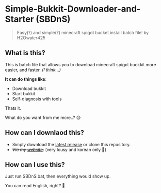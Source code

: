 # Simple-Bukkit-Downloader-and-Starter (SBDnS)
> Easy(?) and simple(?) minecraft spigot bucket install batch file! by H2Owater425

## What is this?
This is batch file that allows you to download minecraft spigot buckkit more easier, and faster. *(I think...)*

**It can do things like:**
- Download bukkit
- Start bukkit
- Self-diagnosis with tools

Thats it.

What do you want from me more..? 😢

## How can I downlaod this?
- Simply download the [latest release](https://github.com/H2Owater425/Simple-Bukkit-Downloader-and-Starter/releases "Releases · H2Owater425/Simple-Bukkit-Downloader-and-Starter") or clone this repository.
- *~~Via my [website](https://h2owr.xyz/work/sbdns.php "HW :: WORK_SBDnS.bat").~~* (very lousy and korean only 🤣)

## How can I use this?
Just run SBDnS.bat, then everything would show up.

You can read English, right? 🤔
